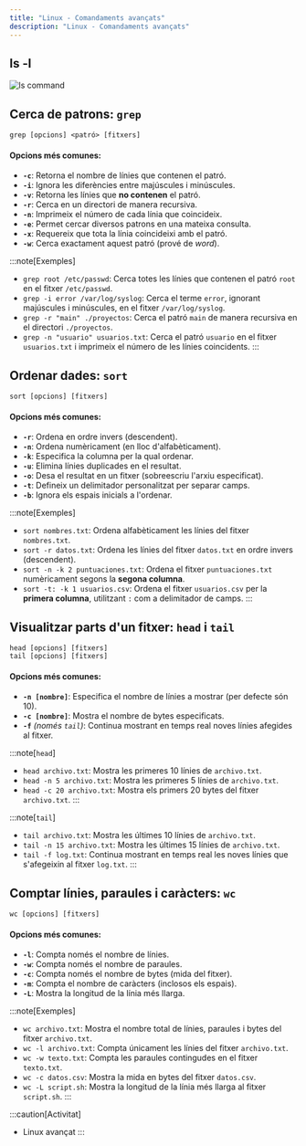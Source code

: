 ```yaml
---
title: "Linux - Comandaments avançats"
description: "Linux - Comandaments avançats"
---
```


## ls -l
![ls command](https://detailed.wordpress.com/wp-content/uploads/2017/10/ls-command3.jpg)

## **Cerca de patrons: `grep`**

`grep [opcions] <patró> [fitxers]`

#### **Opcions més comunes:**
- **`-c`**: Retorna el nombre de línies que contenen el patró.
- **`-i`**: Ignora les diferències entre majúscules i minúscules.
- **`-v`**: Retorna les línies que **no contenen** el patró.
- **`-r`**: Cerca en un directori de manera recursiva.
- **`-n`**: Imprimeix el número de cada línia que coincideix.
- **`-e`**: Permet cercar diversos patrons en una mateixa consulta.
- **`-x`**: Requereix que tota la línia coincideixi amb el patró.
- **`-w`**: Cerca exactament aquest patró (prové de *word*).

:::note[Exemples]
- `grep root /etc/passwd`: Cerca totes les línies que contenen el patró `root` en el fitxer `/etc/passwd`.
- `grep -i error /var/log/syslog`: Cerca el terme `error`, ignorant majúscules i minúscules, en el fitxer `/var/log/syslog`.
- `grep -r "main" ./proyectos`: Cerca el patró `main` de manera recursiva en el directori `./proyectos`.
- `grep -n "usuario" usuarios.txt`: Cerca el patró `usuario` en el fitxer `usuarios.txt` i imprimeix el número de les línies coincidents.
:::

## **Ordenar dades: `sort`**

`sort [opcions] [fitxers]`

#### **Opcions més comunes:**
- **`-r`**: Ordena en ordre invers (descendent).
- **`-n`**: Ordena numèricament (en lloc d'alfabèticament).
- **`-k`**: Especifica la columna per la qual ordenar.
- **`-u`**: Elimina línies duplicades en el resultat.
- **`-o`**: Desa el resultat en un fitxer (sobreescriu l'arxiu especificat).
- **`-t`**: Defineix un delimitador personalitzat per separar camps.
- **`-b`**: Ignora els espais inicials a l'ordenar.

:::note[Exemples]
- `sort nombres.txt`: Ordena alfabèticament les línies del fitxer `nombres.txt`.
- `sort -r datos.txt`: Ordena les línies del fitxer `datos.txt` en ordre invers (descendent).
- `sort -n -k 2 puntuaciones.txt`: Ordena el fitxer `puntuaciones.txt` numèricament segons la **segona columna**.
- `sort -t: -k 1 usuarios.csv`: Ordena el fitxer `usuarios.csv` per la **primera columna**, utilitzant `:` com a delimitador de camps.
:::

## **Visualitzar parts d'un fitxer: `head` i `tail`**

`head [opcions] [fitxers]`  
`tail [opcions] [fitxers]`

#### **Opcions més comunes:**
- **`-n [nombre]`**: Especifica el nombre de línies a mostrar (per defecte són 10).
- **`-c [nombre]`**: Mostra el nombre de bytes especificats.
- **`-f`** *(només `tail`)*: Continua mostrant en temps real noves línies afegides al fitxer.

:::note[`head`]
- `head archivo.txt`: Mostra les primeres 10 línies de `archivo.txt`.
- `head -n 5 archivo.txt`: Mostra les primeres 5 línies de `archivo.txt`.
- `head -c 20 archivo.txt`: Mostra els primers 20 bytes del fitxer `archivo.txt`.
:::

:::note[`tail`]
- `tail archivo.txt`: Mostra les últimes 10 línies de `archivo.txt`.
- `tail -n 15 archivo.txt`: Mostra les últimes 15 línies de `archivo.txt`.
- `tail -f log.txt`: Continua mostrant en temps real les noves línies que s'afegeixin al fitxer `log.txt`.
:::

## **Comptar línies, paraules i caràcters: `wc`**

`wc [opcions] [fitxers]`

#### **Opcions més comunes:**
- **`-l`**: Compta només el nombre de línies.
- **`-w`**: Compta només el nombre de paraules.
- **`-c`**: Compta només el nombre de bytes (mida del fitxer).
- **`-m`**: Compta el nombre de caràcters (inclosos els espais).
- **`-L`**: Mostra la longitud de la línia més llarga.

:::note[Exemples]
- `wc archivo.txt`: Mostra el nombre total de línies, paraules i bytes del fitxer `archivo.txt`.
- `wc -l archivo.txt`: Compta únicament les línies del fitxer `archivo.txt`.
- `wc -w texto.txt`: Compta les paraules contingudes en el fitxer `texto.txt`.
- `wc -c datos.csv`: Mostra la mida en bytes del fitxer `datos.csv`.
- `wc -L script.sh`: Mostra la longitud de la línia més llarga al fitxer `script.sh`.
:::

:::caution[Activitat]
- Linux avançat
:::
